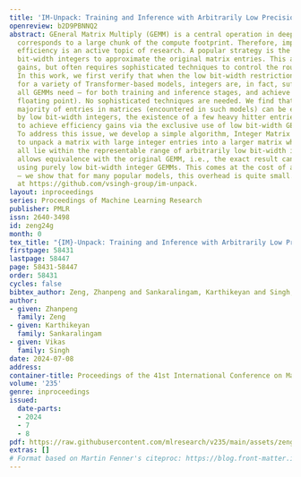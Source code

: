 ```yaml
---
title: 'IM-Unpack: Training and Inference with Arbitrarily Low Precision Integers'
openreview: b2D9PBNNQ2
abstract: GEneral Matrix Multiply (GEMM) is a central operation in deep learning and
  corresponds to a large chunk of the compute footprint. Therefore, improving its
  efficiency is an active topic of research. A popular strategy is the use of low
  bit-width integers to approximate the original matrix entries. This allows efficiency
  gains, but often requires sophisticated techniques to control the rounding error.
  In this work, we first verify that when the low bit-width restriction is removed,
  for a variety of Transformer-based models, integers are, in fact, sufficient for
  all GEMMs need – for both training and inference stages, and achieve parity (with
  floating point). No sophisticated techniques are needed. We find that while a large
  majority of entries in matrices (encountered in such models) can be easily represented
  by low bit-width integers, the existence of a few heavy hitter entries make it difficult
  to achieve efficiency gains via the exclusive use of low bit-width GEMMs alone.
  To address this issue, we develop a simple algorithm, Integer Matrix Unpacking (IM-Unpack),
  to unpack a matrix with large integer entries into a larger matrix whose entries
  all lie within the representable range of arbitrarily low bit-width integers. This
  allows equivalence with the original GEMM, i.e., the exact result can be obtained
  using purely low bit-width integer GEMMs. This comes at the cost of additional operations
  – we show that for many popular models, this overhead is quite small. Code is available
  at https://github.com/vsingh-group/im-unpack.
layout: inproceedings
series: Proceedings of Machine Learning Research
publisher: PMLR
issn: 2640-3498
id: zeng24g
month: 0
tex_title: "{IM}-Unpack: Training and Inference with Arbitrarily Low Precision Integers"
firstpage: 58431
lastpage: 58447
page: 58431-58447
order: 58431
cycles: false
bibtex_author: Zeng, Zhanpeng and Sankaralingam, Karthikeyan and Singh, Vikas
author:
- given: Zhanpeng
  family: Zeng
- given: Karthikeyan
  family: Sankaralingam
- given: Vikas
  family: Singh
date: 2024-07-08
address:
container-title: Proceedings of the 41st International Conference on Machine Learning
volume: '235'
genre: inproceedings
issued:
  date-parts:
  - 2024
  - 7
  - 8
pdf: https://raw.githubusercontent.com/mlresearch/v235/main/assets/zeng24g/zeng24g.pdf
extras: []
# Format based on Martin Fenner's citeproc: https://blog.front-matter.io/posts/citeproc-yaml-for-bibliographies/
---
```

